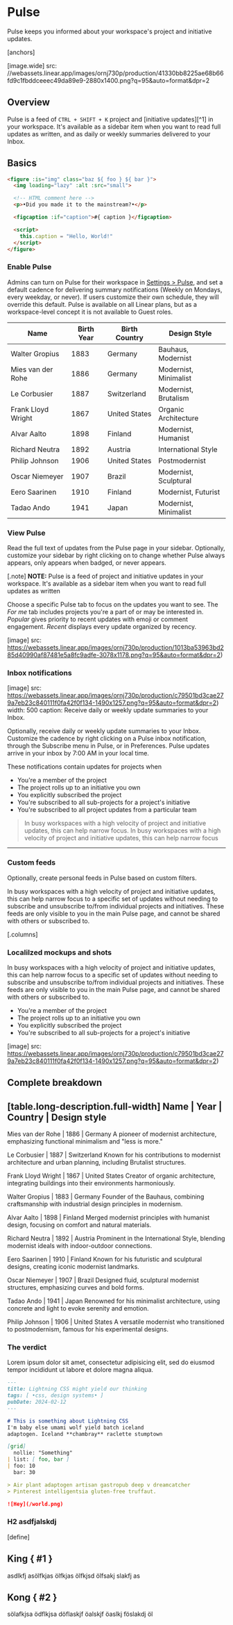 
# Pulse
Pulse keeps you informed about your workspace's project and initiative updates. 

[anchors]

[image.wide]
  src: //webassets.linear.app/images/ornj730p/production/41330bb8225ae68b66fd9c1fbddceeec49da89e9-2880x1400.png?q=95&auto=format&dpr=2

## Overview

Pulse is a feed of `CTRL + SHIFT + K`  project and [initiative updates][^1] in your workspace. It's available as a sidebar item when you want to read full updates as written, and as daily or weekly summaries delivered to your Inbox.


## Basics


``` html numbered
<figure :is="img" class="baz ${ foo } ${ bar }">
  <img loading="lazy" :alt :src="small">

  <!-- HTML comment here -->
  <p>•Did you made it to the mainstream?•</p>

  <figcaption :if="caption">#{ caption }</figcaption>

  <script>
    this.caption = "Hello, World!"
  </script>
</figure>
```


### Enable Pulse

Admins can turn on Pulse for their workspace in [Settings > Pulse](https://linear.app/settings/pulse), and set a default cadence for delivering summary notifications (Weekly on Mondays, every weekday, or never). If users customize their own schedule, they will override this default. Pulse is available on all Linear plans, but as a workspace-level concept it is not available to Guest roles.

| Name                | Birth Year | Birth Country   | Design Style           |
|---------------------|------------|-----------------|------------------------|
| Walter Gropius      | 1883       | Germany         | Bauhaus, Modernist     |
| Mies van der Rohe   | 1886       | Germany         | Modernist, Minimalist  |
| Le Corbusier        | 1887       | Switzerland     | Modernist, Brutalism   |
| Frank Lloyd Wright  | 1867       | United States   | Organic Architecture   |
| Alvar Aalto         | 1898       | Finland         | Modernist, Humanist    |
| Richard Neutra      | 1892       | Austria         | International Style    |
| Philip Johnson      | 1906       | United States   | Postmodernist          |
| Oscar Niemeyer      | 1907       | Brazil          | Modernist, Sculptural  |
| Eero Saarinen       | 1910       | Finland         | Modernist, Futurist    |
| Tadao Ando          | 1941       | Japan           | Modernist, Minimalist  |


### View Pulse

Read the full text of updates from the Pulse page in your sidebar. Optionally, customize your sidebar by right clicking on to change whether Pulse always appears, only appears when badged, or never appears.

[.note]
  **NOTE:** Pulse is a feed of project and initiative updates in your workspace. It's available as a sidebar item when you want to read full updates as written

Choose a specific Pulse tab to focus on the updates you want to see. The _For me_ tab includes projects you're a part of or may be interested in. _Popular_ gives priority to recent updates with emoji or comment engagement. _Recent_ displays every update organized by recency.

[image]
  src: https://webassets.linear.app/images/ornj730p/production/1013ba53963bd285d40990af87481e5a8fc9adfe-3078x1178.png?q=95&auto=format&dpr=2)

### Inbox notifications

[image]
  src: https://webassets.linear.app/images/ornj730p/production/c79501bd3cae279a7eb23c840111f0fa42f0f134-1490x1257.png?q=95&auto=format&dpr=2)
  width: 500
  caption: Receive daily or weekly update summaries to your Inbox.

Optionally, receive daily or weekly update summaries to your Inbox. Customize the cadence by right clicking on a Pulse inbox notification, through the Subscribe menu in Pulse, or in Preferences. Pulse updates arrive in your inbox by 7:00 AM in your local time.

These notifications contain updates for projects when

* You're a member of the project
* The project rolls up to an initiative you own
* You explicitly subscribed the project
* You're subscribed to all sub-projects for a project's initiative
* You're subscribed to all project updates from a particular team


> In busy workspaces with a high velocity of project and initiative updates, this can help narrow focus. In busy workspaces with a high velocity of project and initiative updates, this can help narrow focus


- - -


### Custom feeds

Optionally, create personal feeds in Pulse based on custom filters. 

In busy workspaces with a high velocity of project and initiative updates, this can help narrow focus to a specific set of updates without needing to subscribe and unsubscribe to/from individual projects and initiatives. These feeds are only visible to you in the main Pulse page, and cannot be shared with others or subscribed to.

[.columns]
  ### Localilzed mockups and shots

  In busy workspaces with a high velocity of project and initiative updates, this can help narrow focus to a specific set of updates without needing to subscribe and unsubscribe to/from individual projects and initiatives. These feeds are only visible to you in the main Pulse page, and cannot be shared with others or subscribed to.

  * You're a member of the project
  * The project rolls up to an initiative you own
  * You explicitly subscribed the project
  * You're subscribed to all sub-projects for a project's initiative

  [image]
    src: https://webassets.linear.app/images/ornj730p/production/c79501bd3cae279a7eb23c840111f0fa42f0f134-1490x1257.png?q=95&auto=format&dpr=2)



## Complete breakdown

[table.long-description.full-width]
  Name | Year | Country | Design style
  -----
  Mies van der Rohe | 1886 | Germany
  A pioneer of modernist architecture, emphasizing functional minimalism and "less is more."

  Le Corbusier | 1887 | Switzerland
  Known for his contributions to modernist architecture and urban planning, including Brutalist structures.

  Frank Lloyd Wright | 1867 | United States
  Creator of organic architecture, integrating buildings into their environments harmoniously.

  Walter Gropius | 1883 | Germany
  Founder of the Bauhaus, combining craftsmanship with industrial design principles in modernism.

  Alvar Aalto | 1898 | Finland
  Merged modernist principles with humanist design, focusing on comfort and natural materials.

  Richard Neutra | 1892 | Austria
  Prominent in the International Style, blending modernist ideals with indoor-outdoor connections.

  Eero Saarinen | 1910 | Finland
  Known for his futuristic and sculptural designs, creating iconic modernist landmarks.

  Oscar Niemeyer | 1907 | Brazil
  Designed fluid, sculptural modernist structures, emphasizing curves and bold forms.

  Tadao Ando | 1941 | Japan
  Renowned for his minimalist architecture, using concrete and light to evoke serenity and emotion.

  Philip Johnson | 1906 | United States
  A versatile modernist who transitioned to postmodernism, famous for his experimental designs.



### The verdict
Lorem ipsum dolor sit amet, consectetur adipisicing elit, sed do eiusmod
tempor incididunt ut labore et dolore magna aliqua.

```md
---
title: Lightning CSS might yield our thinking
tags: [ •css, design systems• ]
pubDate: 2024-02-12
---

# This is something about Lightning CSS
I'm baby else umami wolf yield batch iceland
adaptogen. Iceland **chambray** raclette stumptown

[grid]
  nollie: "Something"
| list: [ foo, bar ]
| foo: 10
  bar: 30

> Air plant adaptogen artisan gastropub deep v dreamcatcher
> Pinterest intelligentsia gluten-free truffaut.

![Hey](/world.png)
```

### H2 asdfjalskdj

[define]
  ## King { #1 }
  asdlkfj asölfkjas ölfkjas ölfkjsd ölfsakj slakfj as

  ## Kong { #2 }
  sölafkjsa ödflkjsa döflaskjf öalskjf öaslkj föslakdj öl